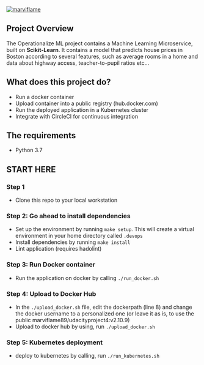 [![marviflame](https://circleci.com/gh/marviflame/Operationalize-Machine-Learning.svg?style=svg)](https://app.circleci.com/pipelines/github/marviflame/Operationalize-Machine-Learning)

## Project Overview

The Operationalize ML project contains a Machine Learning Microservice, built on **Scikit-Learn**. It contains a model that predicts house prices in Boston according to several features, such as average rooms in a home and data about highway access, teacher-to-pupil ratios etc...

## What does this project do?

- Run a docker container
- Upload container into a public registry (hub.docker.com)
- Run the deployed application in a Kubernetes cluster
- Integrate with CircleCI for continuous integration

## The requirements
 - Python 3.7

## START HERE

### Step 1
-  Clone this repo to your local workstation

### Step 2: Go ahead to install dependencies
- Set up the environment by running `make setup`. This will create a virtual environment in your home directory called `.devops`
- Install dependencies by running `make install`
- Lint application (requires hadolint)

### Step 3: Run Docker container
- Run the application on docker by calling `./run_docker.sh`

### Step 4: Upload to Docker Hub
- In the `./upload_docker.sh` file, edit the dockerpath (line 8) and change the docker username to a personalized one (or leave it as is, to use the public marviflame89/udacityproject4:v2.10.9)
- Upload to docker hub by using, run `./upload_docker.sh`

### Step 5: Kubernetes deployment
- deploy to kubernetes by calling, run `./run_kubernetes.sh`

